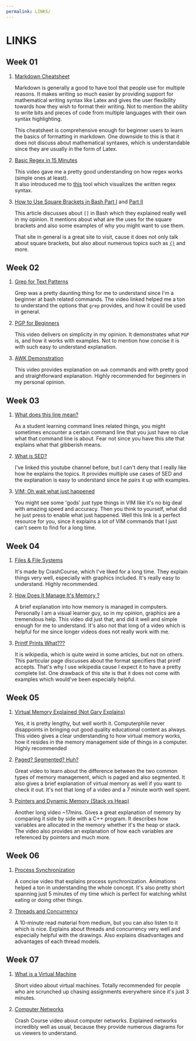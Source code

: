 ```yaml
---
permalink: LINKS/
---
```


# LINKS
## Week 01

1. [Markdown Cheatsheet](https://github.com/adam-p/markdown-here/wiki/Markdown-Cheatsheet)

    Markdown is generally a good to have tool that people use for multiple reasons. It makes writing so much easier by providing support for mathematical writing syntax like $\text{Latex}$ and gives the user flexibility towards how they wish to format their writing. Not to mention the ability to write bits and pieces of code from multiple languages with their own syntax highlighting.

    This cheatsheet is comprehensive enough for beginner users to learn the basics of formatting in markdown. One downside to this is that it does not discuss about mathematical syntaxes, which is understandable since they are usually in the form of $\text{Latex}$.

2. [Basic Regex in 15 Minutes](https://www.youtube.com/watch?v=bgBWp9EIlMM)

    This video gave me a pretty good understanding on how regex works (simple ones at least).<br>
    It also introduced me to [this](https://www.debuggex.com/) tool which visualizes the written regex syntax.

3. [How to Use Square Brackets in Bash Part I](https://www.linux.com/training-tutorials/using-square-brackets-bash-part-1/) and [Part II](https://www.linux.com/training-tutorials/using-square-brackets-bash-part-2/)
    
    This article discusses about `[]` in Bash which they explained really well in my opinion. It mentions about what are the uses for the square brackets and also some examples of why you might want to use them.

    That site in general is a great site to visit, cause it does not only talk about square brackets, but also about numerous topics such as [`{}`](https://www.linux.com/topic/desktop/all-about-curly-braces-bash/) and more.

## Week 02
1. [Grep for Text Patterns](https://www.youtube.com/watch?v=VGgTmxXp7xQ)

    Grep was a pretty daunting thing for me to understand since I'm a beginner at bash related commands. The video linked helped me a ton to understand the options that `grep` provides, and how it could be used in general.

2. [PGP for Beginners](https://www.youtube.com/watch?v=1-MPcUHhXoc)

    This video delivers on simplicity in my opinion. It demonstrates what `PGP` is, and how it works with examples. Not to mention how concise it is with such easy to understand explanation.

3. [AWK Demonstration](https://www.youtube.com/watch?v=9YOZmI-zWok&t=985s)

    This video provides explanation on `awk` commands and with pretty good and straightforward explanation. Highly recommended for beginners in my personal opinion.

## Week 03
1. [What does this line mean?](https://explainshell.com/)
    
    As a student learning command lines related things, you might sometimes encounter a certain command line that you just have no clue what that command line is about. Fear not since you have this site that explains what that gibberish means.

2. [What is SED?](https://www.youtube.com/watch?v=EACe7aiGczw)

    I've linked this youtube channel before, but I can't deny that I really like how he explains the topics. It provides multiple use cases of SED and the explanation is easy to understand since he pairs it up with examples.

3. [VIM: Oh wait what just happened](https://www.keycdn.com/blog/vim-commands)

    You might see some 'gods' just type things in VIM like it's no big deal with amazing speed and accuracy. Then you think to yourself, what did he just press to enable what just happened. Well this link is a perfect resource for you, since it explains a lot of VIM commands that I just can't seem to find for a long time.

## Week 04
1. [Files & File Systems](https://www.youtube.com/watch?v=KN8YgJnShPM)

    It's made by CrashCourse, which I've liked for a long time. They explain things very well, especially with graphics included. It's really easy to understand. Highly recommended.

2. [How Does It Manage It's Memory ?](https://www.youtube.com/watch?v=qdkxXygc3rE)

    A brief explanation into how memory is managed in computers. Personally I am a visual learner guy, so in my opinion, graphics are a tremendous help. This video did just that, and did it well and simple enough for me to understand. It's also not that long of a video which is helpful for me since longer videos does not really work with me.

3. [Printf Prints What???](https://en.wikipedia.org/wiki/Printf_format_string#:~:text=%22printf%22%20is%20the%20name%20of,parsing)

    It is wikipedia, which is quite weird in some articles, but not on others. This particular page discusses about the format specifiers that printf accepts. That's why I use wikipedia cause I expect it to have a pretty complete list. One drawback of this site is that it does not come with examples which would've been especially helpful.

## Week 05
1. [Virtual Memory Explained (Not Gary Explains)](https://www.youtube.com/watch?v=5lFnKYCZT5o)

    Yes, it is pretty lengthy, but well worth it. Computerphile never disappoints in bringing out good quality educational content as always. This video gives a clear understanding to how virtual memory works, how it resides in the memory management side of things in a computer. Highly recommended

2. [Paged? Segmented? Huh?](https://www.youtube.com/watch?v=p9yZNLeOj4s)

    Great video to learn about the difference between the two common types of memory management, which is paged and also segmented. It also gives a brief explanation of virtual memory as well if you want to check it out. It's not that long of a video and a 7 minute worth well spent.

3. [Pointers and Dynamic Memory (Stack vs Heap)](https://www.youtube.com/watch?v=_8-ht2AKyH4)

    Another long video ~17mins. Gives a great explanation of memory by comparing it side by side with a C++ program. It describes how variables are allocated in the memory whether it's the heap or stack. The video also provides an explanation of how each variables are referenced by pointers and much more.

## Week 06
1. [Process Synchronization](https://www.youtube.com/watch?v=eKKc0d7kzww)
    
    A concise video that explains process synchronization. Animations helped a ton in understanding the whole concept. It's also pretty short spanning just 5 minutes of my time which is perfect for watching whilst eating or doing other things.

2. [Threads and Concurrency](https://medium.com/@akhandmishra/operating-system-threads-and-concurrency-aec2036b90f8)

    A 10-minute read material from medium, but you can also listen to it which is nice. Explains about threads and concurrency very well and especially helpful with the drawings. Also explains disadvantages and advantages of each thread models.

## Week 07
1. [What is a Virtual Machine](https://www.youtube.com/watch?v=yIVXjl4SwVo)

    Short video about virtual machines. Totally recommended for people who are scrunched up chasing assignments everywhere since it's just 3 minutes.

2. [Computer Networks](https://www.youtube.com/watch?v=3QhU9jd03a0)

    Crash Course video about computer networks. Explained networks incredibly well as usual, because they provide numerous diagrams for us viewers to understand.
